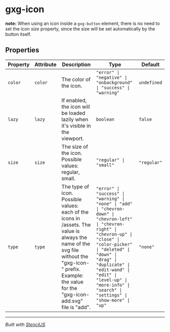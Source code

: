 # gxg-icon

<p><strong>note:</strong> When using an icon inside a <code>gxg-button</code> element, there is no need to set the icon <em>size</em> property, since the size will be set automatically by the button itself.</p>

## Properties

| Property | Attribute | Description                                                                                                                                                                                                | Type                                                                                                                                                                                                                                                                                                              | Default     |
| -------- | --------- | ---------------------------------------------------------------------------------------------------------------------------------------------------------------------------------------------------------- | ----------------------------------------------------------------------------------------------------------------------------------------------------------------------------------------------------------------------------------------------------------------------------------------------------------------- | ----------- |
| `color`  | `color`   | The color of the icon.                                                                                                                                                                                     | `"error" \| "negative" \| "onbackground" \| "success" \| "warning"`                                                                                                                                                                                                                                               | `undefined` |
| `lazy`   | `lazy`    | If enabled, the icon will be loaded lazily when it's visible in the viewport.                                                                                                                              | `boolean`                                                                                                                                                                                                                                                                                                         | `false`     |
| `size`   | `size`    | The size of the icon. Possible values: regular, small.                                                                                                                                                     | `"regular" \| "small"`                                                                                                                                                                                                                                                                                            | `"regular"` |
| `type`   | `type`    | The type of icon. Possible values: each of the icons in /assets. The value is always the name of the svg file without the "gxg-icon-" prefix. Example: the value for the "gxg-icon-add.svg" file is "add". | `"error" \| "success" \| "warning" \| "none" \| "add" \| "chevron-down" \| "chevron-left" \| "chevron-right" \| "chevron-up" \| "close" \| "color-picker" \| "deleted" \| "down" \| "drag" \| "duplicate" \| "edit-wand" \| "edit" \| "level-up" \| "more-info" \| "search" \| "settings" \| "show-more" \| "up"` | `"none"`    |

---

_Built with [StencilJS](https://stenciljs.com/)_
